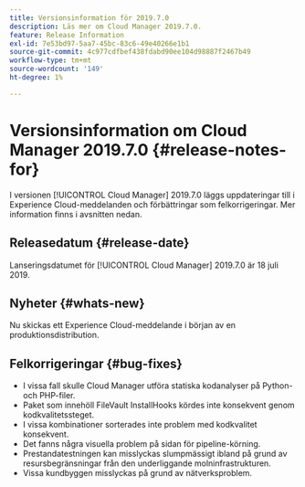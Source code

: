 ```yaml
---
title: Versionsinformation för 2019.7.0
description: Läs mer om Cloud Manager 2019.7.0.
feature: Release Information
exl-id: 7e53bd97-5aa7-45bc-83c6-49e40266e1b1
source-git-commit: 4c977cdfbef438fdabd90ee104d98887f2467b49
workflow-type: tm+mt
source-wordcount: '149'
ht-degree: 1%

---
```


# Versionsinformation om Cloud Manager 2019.7.0 {#release-notes-for}

I versionen [!UICONTROL Cloud Manager] 2019.7.0 läggs uppdateringar till i Experience Cloud-meddelanden och förbättringar som felkorrigeringar. Mer information finns i avsnitten nedan.

## Releasedatum {#release-date}

Lanseringsdatumet för [!UICONTROL Cloud Manager] 2019.7.0 är 18 juli 2019.

## Nyheter {#whats-new}

Nu skickas ett Experience Cloud-meddelande i början av en produktionsdistribution.

## Felkorrigeringar {#bug-fixes}

* I vissa fall skulle Cloud Manager utföra statiska kodanalyser på Python- och PHP-filer.
* Paket som innehöll FileVault InstallHooks kördes inte konsekvent genom kodkvalitetssteget.
* I vissa kombinationer sorterades inte problem med kodkvalitet konsekvent.
* Det fanns några visuella problem på sidan för pipeline-körning.
* Prestandatestningen kan misslyckas slumpmässigt ibland på grund av resursbegränsningar från den underliggande molninfrastrukturen.
* Vissa kundbyggen misslyckas på grund av nätverksproblem.
